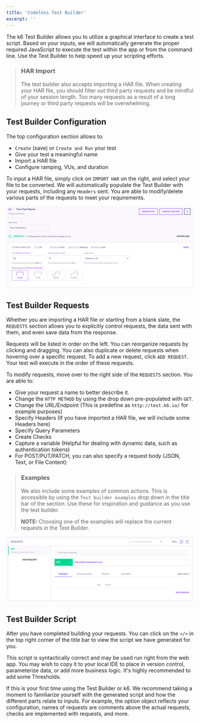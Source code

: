```yaml
---
title: 'Codeless Test Builder'
excerpt: ''
---
```


The k6 Test Builder allows you to utilize a graphical interface to create a test script.
Based on your inputs, we will automatically generate the proper required JavaScript to
execute the test within the app or from the command line. Use the Test Builder to help
speed up your scripting efforts.

> ### HAR Import
>
> The test builder also accepts importing a HAR file. When creating your HAR file, you
> should filter out third party requests and be mindful of your session length. Too many
> requests as a result of a long journey or third party requests will be overwhelming.

## Test Builder Configuration

The top configuration section allows to:

- `Create` (save) or `Create and Run` your test
- Give your test a meaningful name
- Import a HAR file
- Configure ramping, VUs, and duration

To input a HAR file, simply click on `IMPORT HAR` on the right, and select your file to be converted.
We will automatically populate the Test Builder with your requests, including any `Headers` sent.
You are able to modify/delete various parts of the requests to meet your requirements.

![Test Builder Configuration](images/test-builder-config.png)

## Test Builder Requests

Whether you are importing a HAR file or starting from a blank slate, the `REQUESTS` section
allows you to explicitly control requests, the data sent with them, and even save data from the response.

Requests will be listed in order on the left. You can reorganize requests by clicking and dragging.
You can also duplicate or delete requests when hovering over a specific request.
To add a new request, click `ADD REQUEST`. Your test will execute in the order of these requests.

To modify requests, move over to the right side of the `REQUESTS` section. You are able to:

- Give your request a name to better describe it.
- Change the `HTTP METHOD` by using the drop down pre-populated with `GET`.
- Change the URL/Endpoint (This is predefine as `http://test.k6.io/` for example purposes)
- Specify Headers (If you have imported a HAR file, we will include some Headers here)
- Specify Query Parameters
- Create Checks
- Capture a variable (Helpful for dealing with dynamic data, such as authentication tokens)
- For POST/PUT/PATCH, you can also specify a request body (JSON, Text, or File Content)

> ### Examples
>
> We also include some examples of common actions. This is accessible by using the
> `Test builder examples` drop down in the title bar of the section. Use these for
> inspiration and guidance as you use the test builder.
> <br/>
>
> **NOTE:** Choosing one of the examples will replace the current requests in the Test Builder.

![Test Builder Requests](images/test-builder-requests.png)

## Test Builder Script

After you have completed building your requests. You can click on the `</>` in the
top right corner of the title bar to view the script we have generated for you.

This script is syntactically correct and may be used run right from the web app.
You may wish to copy it to your local IDE to place in version control, parameterize data,
or add more business logic. It's highly recommended to add some Thresholds.

If this is your first time using the Test Builder or k6. We recommend taking a moment to
familiarize yourself with the generated script and how the different parts relate to inputs.
For example, the option object reflects your configuration, names of requests are comments above the
actual requests, checks are implemented with requests, and more.
